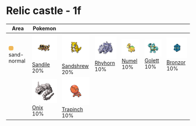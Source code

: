 # Relic castle - 1f

| Area                                                                 | Pokemon                                                                                      | &nbsp;                                                                                           | &nbsp;                                                                                       | &nbsp;                                                                                   | &nbsp;                                                                                     | &nbsp;                                                                                       |
| -------------------------------------------------------------------- | -------------------------------------------------------------------------------------------- | ------------------------------------------------------------------------------------------------ | -------------------------------------------------------------------------------------------- | ---------------------------------------------------------------------------------------- | ------------------------------------------------------------------------------------------ | -------------------------------------------------------------------------------------------- |
| ![sand-normal](../../img/items/sand-normal.png)<br/>sand-normal<br/> | ![sandile](../../img/pokemon/551.png) <br/>[Sandile](/blaze-black-wiki/pokemon/551) <br/>20% | ![sandshrew](../../img/pokemon/027.png) <br/>[Sandshrew](/blaze-black-wiki/pokemon/027) <br/>20% | ![rhyhorn](../../img/pokemon/111.png) <br/>[Rhyhorn](/blaze-black-wiki/pokemon/111) <br/>10% | ![numel](../../img/pokemon/322.png) <br/>[Numel](/blaze-black-wiki/pokemon/322) <br/>10% | ![golett](../../img/pokemon/622.png) <br/>[Golett](/blaze-black-wiki/pokemon/622) <br/>10% | ![bronzor](../../img/pokemon/436.png) <br/>[Bronzor](/blaze-black-wiki/pokemon/436) <br/>10% |
|                                                                      | ![onix](../../img/pokemon/095.png) <br/>[Onix](/blaze-black-wiki/pokemon/095) <br/>10%       | ![trapinch](../../img/pokemon/328.png) <br/>[Trapinch](/blaze-black-wiki/pokemon/328) <br/>10%   |